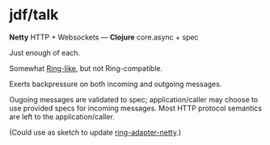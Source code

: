 # jdf/talk

**Netty** HTTP + Websockets &mdash; **Clojure** core.async + spec

Just enough of each.

Somewhat [Ring-like](https://github.com/ring-clojure/ring), but not Ring-compatible.

Exerts backpressure on both incoming and outgoing messages.

Ougoing messages are validated to spec; application/caller may choose to use provided specs for incoming messages. Most HTTP protocol semantics are left to the application/caller.

(Could use as sketch to update [ring-adapter-netty](https://github.com/shenfeng/async-ring-adapter/blob/master/src/ring/adapter/netty.clj).)